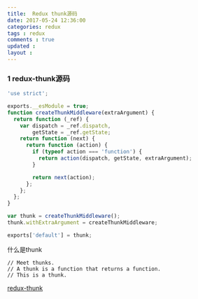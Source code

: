 ```yaml
---
title:  Redux thunk源码
date: 2017-05-24 12:36:00
categories: redux
tags : redux
comments : true 
updated : 
layout : 
---
```


### 1 redux-thunk源码

```javascript
'use strict';

exports.__esModule = true;
function createThunkMiddleware(extraArgument) {
  return function (_ref) {
    var dispatch = _ref.dispatch,
        getState = _ref.getState;
    return function (next) {
      return function (action) {
        if (typeof action === 'function') {
          return action(dispatch, getState, extraArgument);
        }

        return next(action);
      };
    };
  };
}

var thunk = createThunkMiddleware();
thunk.withExtraArgument = createThunkMiddleware;

exports['default'] = thunk;
```

什么是thunk

```
// Meet thunks.
// A thunk is a function that returns a function.
// This is a thunk.
```







[redux-thunk](https://github.com/gaearon/redux-thunk)